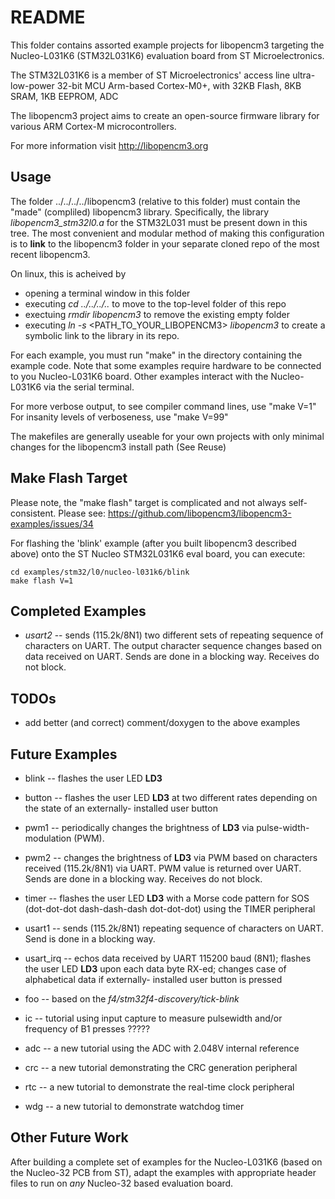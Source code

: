 # README

This folder contains assorted example projects for libopencm3 targeting
the Nucleo-L031K6 (STM32L031K6) evaluation board from ST Microelectronics.

The STM32L031K6 is a member of ST Microelectronics' access line
ultra-low-power 32-bit MCU Arm-based Cortex-M0+, with 32KB Flash,
8KB SRAM, 1KB EEPROM, ADC

The libopencm3 project aims to create an open-source firmware library for
various ARM Cortex-M microcontrollers.

For more information visit http://libopencm3.org


## Usage

The folder ../../../../libopencm3 (relative to this folder) must
contain the "made" (compliled) libopencm3 library.  Specifically,
the library *libopencm3_stm32l0.a* for the STM32L031
must be present down in this tree.  The most
convenient and modular method of making this configuration is
to **link** to the libopencm3 folder in your separate cloned
repo of the most recent libopencm3.

On linux, this is acheived by

  * opening a terminal window in this folder
  * executing *cd ../../../..* to move to the top-level folder
    of this repo
  * exectuing *rmdir libopencm3* to remove the existing empty folder
  * executing *ln -s* <PATH_TO_YOUR_LIBOPENCM3> *libopencm3* to create
    a symbolic link to the library in its repo.

For each example, you must run "make" in the directory containing
the example code.  Note that some examples require hardware to be
connected to you Nucleo-L031K6 board.  Other examples interact with
the Nucleo-L031K6 via the serial terminal.

For more verbose output, to see compiler command lines, use "make V=1"
For insanity levels of verboseness, use "make V=99"

The makefiles are generally useable for your own projects with
only minimal changes for the libopencm3 install path (See Reuse)

## Make Flash Target

Please note, the "make flash" target is complicated and
not always self-consistent.
Please see: https://github.com/libopencm3/libopencm3-examples/issues/34

For flashing the 'blink' example (after you built libopencm3 described
above) onto the ST Nucleo STM32L031K6 eval board, you can execute:

    cd examples/stm32/l0/nucleo-l031k6/blink
    make flash V=1

## Completed Examples

  * *usart2* -- sends (115.2k/8N1) two different sets of
    repeating sequence of characters on UART.
    The output character sequence changes based on data
    received on UART. Sends are done in a blocking way.
    Receives do not block.

## TODOs

  * add better (and correct) comment/doxygen to the above examples


## Future Examples

  * blink -- flashes the user LED **LD3**

  * button -- flashes the user LED **LD3** at two
    different rates depending on the state of an externally-
    installed user button

  * pwm1 -- periodically changes the brightness of **LD3**
    via pulse-width-modulation (PWM).

  * pwm2 -- changes the brightness of **LD3** via PWM
    based on characters received (115.2k/8N1) via UART.
    PWM value is returned over UART.
	Sends are done in a blocking way.
    Receives do not block.

  * timer -- flashes the user LED **LD3** with a Morse code
    pattern for SOS (dot-dot-dot dash-dash-dash dot-dot-dot)
    using the TIMER peripheral

  * usart1 -- sends (115.2k/8N1) repeating sequence of characters
    on UART.  Send is done in a blocking way.

  * usart_irq -- echos data received by UART 115200 baud (8N1);
    flashes the user LED **LD3** upon each data byte RX-ed;
    changes case of alphabetical data if externally-
    installed user button is pressed

  * foo -- based on the *f4/stm32f4-discovery/tick-blink*

  * ic -- tutorial using input capture to measure
    pulsewidth and/or frequency of B1 presses ?????

  * adc -- a new tutorial using the ADC with 2.048V internal reference

  * crc -- a new tutorial demonstrating the CRC generation peripheral

  * rtc -- a new tutorial to demonstrate the real-time clock peripheral

  * wdg -- a new tutorial to demonstrate watchdog timer

## Other Future Work

After building a complete set of examples for the Nucleo-L031K6
(based on the Nucleo-32 PCB from ST), adapt the examples with
appropriate header files to run on *any* Nucleo-32 based evaluation
board.
